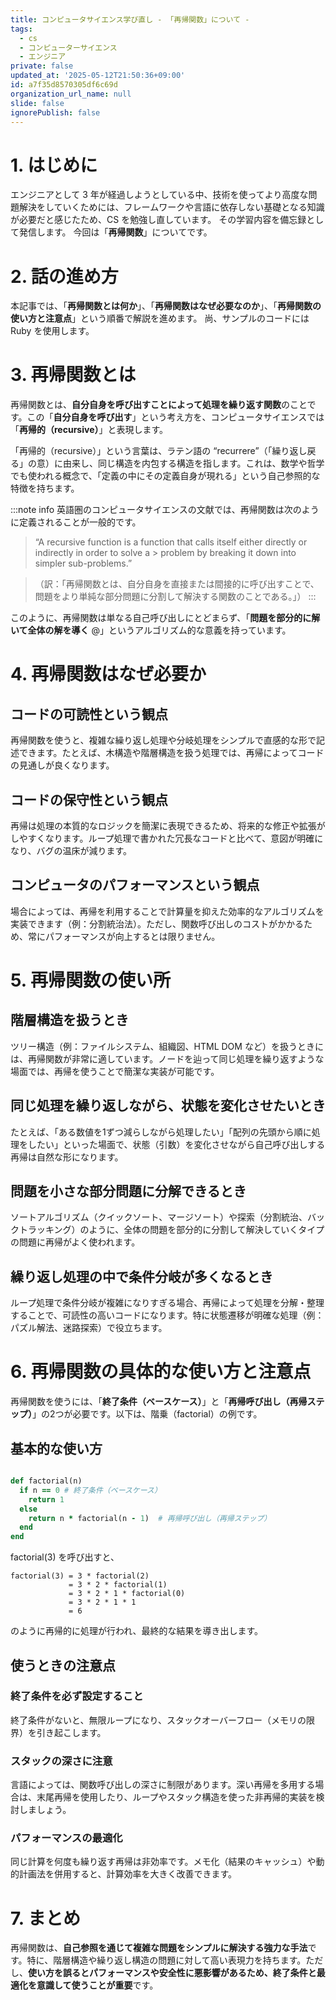 ```yaml
---
title: コンピュータサイエンス学び直し - 「再帰関数」について -
tags:
  - cs
  - コンピューターサイエンス
  - エンジニア
private: false
updated_at: '2025-05-12T21:50:36+09:00'
id: a7f35d8570305df6c69d
organization_url_name: null
slide: false
ignorePublish: false
---
```


# 1. はじめに

エンジニアとして 3 年が経過しようとしている中、技術を使ってより高度な問題解決をしていくためには、フレームワークや言語に依存しない基礎となる知識が必要だと感じたため、CS を勉強し直しています。
その学習内容を備忘録として発信します。
今回は「**再帰関数**」についてです。

# 2. 話の進め方

本記事では、「**再帰関数とは何か**」、「**再帰関数はなぜ必要なのか**」、「**再帰関数の使い方と注意点**」という順番で解説を進めます。
尚、サンプルのコードには Ruby を使用します。

# 3. 再帰関数とは

再帰関数とは、**自分自身を呼び出すことによって処理を繰り返す関数**のことです。この「**自分自身を呼び出す**」という考え方を、コンピュータサイエンスでは「**再帰的（recursive）**」と表現します。

「再帰的（recursive）」という言葉は、ラテン語の “recurrere”（「繰り返し戻る」の意）に由来し、同じ構造を内包する構造を指します。これは、数学や哲学でも使われる概念で、「定義の中にその定義自身が現れる」という自己参照的な特徴を持ちます。

:::note info
英語圏のコンピュータサイエンスの文献では、再帰関数は次のように定義されることが一般的です。

> “A recursive function is a function that calls itself either directly or indirectly in order to solve a > problem by breaking it down into simpler sub-problems.”

>（訳：「再帰関数とは、自分自身を直接または間接的に呼び出すことで、問題をより単純な部分問題に分割して解決する関数のことである。」）
:::

このように、再帰関数は単なる自己呼び出しにとどまらず、「**問題を部分的に解いて全体の解を導く**  @」というアルゴリズム的な意義を持っています。

# 4. 再帰関数はなぜ必要か

## コードの可読性という観点

再帰関数を使うと、複雑な繰り返し処理や分岐処理をシンプルで直感的な形で記述できます。たとえば、木構造や階層構造を扱う処理では、再帰によってコードの見通しが良くなります。

## コードの保守性という観点

再帰は処理の本質的なロジックを簡潔に表現できるため、将来的な修正や拡張がしやすくなります。ループ処理で書かれた冗長なコードと比べて、意図が明確になり、バグの温床が減ります。

## コンピュータのパフォーマンスという観点

場合によっては、再帰を利用することで計算量を抑えた効率的なアルゴリズムを実装できます（例：分割統治法）。ただし、関数呼び出しのコストがかかるため、常にパフォーマンスが向上するとは限りません。

# 5. 再帰関数の使い所

## 階層構造を扱うとき

ツリー構造（例：ファイルシステム、組織図、HTML DOM など）を扱うときには、再帰関数が非常に適しています。ノードを辿って同じ処理を繰り返すような場面では、再帰を使うことで簡潔な実装が可能です。

## 同じ処理を繰り返しながら、状態を変化させたいとき

たとえば、「ある数値を1ずつ減らしながら処理したい」「配列の先頭から順に処理をしたい」といった場面で、状態（引数）を変化させながら自己呼び出しする再帰は自然な形になります。

## 問題を小さな部分問題に分解できるとき

ソートアルゴリズム（クイックソート、マージソート）や探索（分割統治、バックトラッキング）のように、全体の問題を部分的に分割して解決していくタイプの問題に再帰がよく使われます。

## 繰り返し処理の中で条件分岐が多くなるとき

ループ処理で条件分岐が複雑になりすぎる場合、再帰によって処理を分解・整理することで、可読性の高いコードになります。特に状態遷移が明確な処理（例：パズル解法、迷路探索）で役立ちます。

# 6. 再帰関数の具体的な使い方と注意点

再帰関数を使うには、「**終了条件（ベースケース）**」と「**再帰呼び出し（再帰ステップ）**」の2つが必要です。以下は、階乗（factorial）の例です。

## 基本的な使い方

``` ruby

def factorial(n)
  if n == 0 # 終了条件（ベースケース）
    return 1
  else
    return n * factorial(n - 1)  # 再帰呼び出し（再帰ステップ）
  end
end

```
factorial(3) を呼び出すと、
```
factorial(3) = 3 * factorial(2)
             = 3 * 2 * factorial(1)
             = 3 * 2 * 1 * factorial(0)
             = 3 * 2 * 1 * 1
             = 6
```
のように再帰的に処理が行われ、最終的な結果を導き出します。

## 使うときの注意点

### 終了条件を必ず設定すること

終了条件がないと、無限ループになり、スタックオーバーフロー（メモリの限界）を引き起こします。

### スタックの深さに注意

言語によっては、関数呼び出しの深さに制限があります。深い再帰を多用する場合は、末尾再帰を使用したり、ループやスタック構造を使った非再帰的実装を検討しましょう。

### パフォーマンスの最適化

同じ計算を何度も繰り返す再帰は非効率です。メモ化（結果のキャッシュ）や動的計画法を併用すると、計算効率を大きく改善できます。

# 7. まとめ

再帰関数は、**自己参照を通じて複雑な問題をシンプルに解決する強力な手法**です。特に、階層構造や繰り返し構造の問題に対して高い表現力を持ちます。ただし、**使い方を誤るとパフォーマンスや安全性に悪影響があるため、終了条件と最適化を意識して使うことが重要**です。

